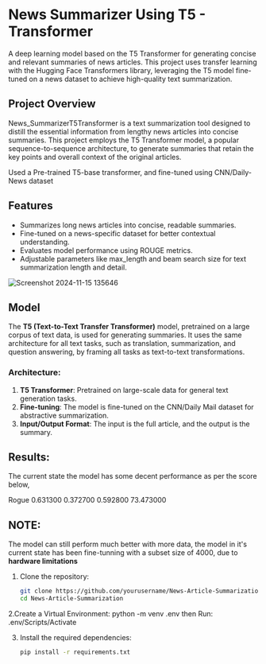 # News Summarizer Using T5 - Transformer

A deep learning model based on the T5 Transformer for generating concise and relevant summaries of news articles. This project uses transfer learning with the Hugging Face Transformers library, leveraging the T5 model fine-tuned on a news dataset to achieve high-quality text summarization.

## Project Overview
News_SummarizerT5Transformer is a text summarization tool designed to distill the essential information from lengthy news articles into concise summaries. This project employs the T5 Transformer model, a popular sequence-to-sequence architecture, to generate summaries that retain the key points and overall context of the original articles.

Used a Pre-trained T5-base transformer, and fine-tuned using CNN/Daily-News dataset

## Features
- Summarizes long news articles into concise, readable summaries.
- Fine-tuned on a news-specific dataset for better contextual understanding.
- Evaluates model performance using ROUGE metrics.
- Adjustable parameters like max_length and beam search size for text summarization length and detail.

![Screenshot 2024-11-15 135646](https://github.com/user-attachments/assets/0ab21306-bc2e-4eba-96d8-4202c73f9c14)

## Model

The **T5 (Text-to-Text Transfer Transformer)** model, pretrained on a large corpus of text data, is used for generating summaries. It uses the same architecture for all text tasks, such as translation, summarization, and question answering, by framing all tasks as text-to-text transformations.

### Architecture:
1. **T5 Transformer**: Pretrained on large-scale data for general text generation tasks.
2. **Fine-tuning**: The model is fine-tuned on the CNN/Daily Mail dataset for abstractive summarization.
3. **Input/Output Format**: The input is the full article, and the output is the summary.

## Results:

The current state the model has some decent performance as per the score below, 


Rogue 0.631300	0.372700	0.592800	73.473000

## NOTE: 
The model can still perform much better with more data, the model in it's current state has been fine-tunning with a subset size of 4000, due to <b>hardware limitations</b>

1. Clone the repository:

   ```bash
   git clone https://github.com/yourusername/News-Article-Summarization.git
   cd News-Article-Summarization

2.Create a Virtual Environment:
   python -m venv .env
   then Run: .env/Scripts/Activate


3. Install the required dependencies:
   ```bash
   pip install -r requirements.txt
